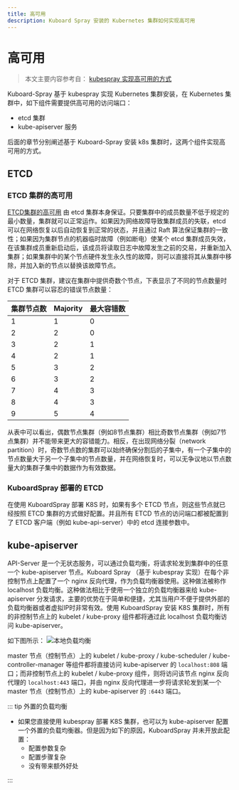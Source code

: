 ```yaml
---
title: 高可用
description: Kuboard Spray 安装的 Kubernetes 集群如何实现高可用
---
```


# 高可用

> 本文主要内容参考自： [kubespray 实现高可用的方式](https://kubespray.io/#/docs/ha-mode)

Kuboard-Spray 基于 kubespray 实现 Kubernetes 集群安装，在 Kubernetes 集群中，如下组件需要提供高可用的访问端口：
* etcd 集群
* kube-apiserver 服务

后面的章节分别阐述基于 Kuboard-Spray 安装 k8s 集群时，这两个组件实现高可用的方式。

## ETCD

### ETCD 集群的高可用

[ETCD集群的高可用](https://etcd.io/docs/v3.5/faq/#what-is-failure-tolerance) 由 etcd 集群本身保证。只要集群中的成员数量不低于规定的最小数量，集群就可以正常运作。如果因为网络故障导致集群成员的失联，etcd 可以在网络恢复以后自动恢复到正常的状态，并且通过 Raft 算法保证集群的一致性；如果因为集群节点的机器临时故障（例如断电）使某个 etcd 集群成员失效，在该集群成员重新启动后，该成员将读取日志中故障发生之前的交易，并重新加入集群；如果集群中的某个节点硬件发生永久性的故障，则可以直接将其从集群中移除，并加入新的节点以替换该故障节点。

对于 ETCD 集群，建议在集群中提供奇数个节点，下表显示了不同的节点数量时 ETCD 集群可以容忍的错误节点数量：

|  集群节点数   | Majority  | 最大容错数 |
|  ----  | ----  |----|
| 1  | 1 |  0 |
| 2  | 2 |  0 |
| 3  | 2 |  1 |
| 4  | 2 |  1 |
| 5  | 3 |  2 |
| 6  | 3 |  2 |
| 7  | 4 |  3 |
| 8  | 4 |  3 |
| 9  | 5 |  4 |

从表中可以看出，偶数节点集群（例如8节点集群）相比奇数节点集群（例如7节点集群）并不能带来更大的容错能力。相反，在出现网络分裂（network partition）时，奇数节点数的集群可以始终确保分割后的子集中，有一个子集中的节点数量大于另一个子集中的节点数量，并在网络恢复时，可以无争议地以节点数量大的集群子集中的数据作为有效数据。

### KuboardSpray 部署的 ETCD

在使用 KuboardSpray 部署 K8S 时，如果有多个 ETCD 节点，则这些节点就已经按照 ETCD 集群的方式做好配置。并且所有 ETCD 节点的访问端口都被配置到了 ETCD 客户端（例如 kube-api-server）中的 etcd 连接参数中。

## kube-apiserver

API-Server 是一个无状态服务，可以通过负载均衡，将请求轮发到集群中的任意一个 kube-apiserver 节点。Kuboard Spray （基于 kubespray 实现）在每个非控制节点上配置了一个 nginx 反向代理，作为负载均衡器使用。这种做法被称作 localhost 负载均衡。这种做法相比于使用一个独立的负载均衡器来给 kube-apiserver 分发请求，主要的优势在于简单和便捷，尤其当用户不便于提供外部的负载均衡器或者虚拟IP时非常有效。使用 KuboardSpray 安装 K8S 集群时，所有的非控制节点上的 kubelet / kube-proxy 组件都将通过此 localhost 负载均衡访问 kube-apiserver。

如下图所示：
![本地负载均衡](./ha-mode.assets/loadbalancer_localhost.png)

master 节点（控制节点）上的 kubelet / kube-proxy / kube-scheduler / kube-controller-manager 等组件都将直接访问 kube-apiserver 的 `localhost:808` 端口；而非控制节点上的 kubelet / kube-proxy 组件，则将访问该节点 nginx 反向代理的 `localhost:443` 端口，并由 nginx 反向代理进一步将请求轮发到某一个 master 节点（控制节点）上的 kube-apiserver 的 `:6443` 端口。

::: tip 外置的负载均衡

* 如果您直接使用 kubespray 部署 K8S 集群，也可以为 kube-apiserver 配置一个外置的负载均衡器。但是因为如下的原因，KuboardSpray 并未开放此配置：
  * 配置参数复杂
  * 配置步骤复杂
  * 没有带来额外好处

:::
